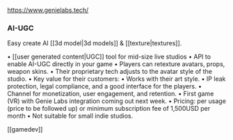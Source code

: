 https://www.genielabs.tech/
### AI-UGC
Easy create AI [[3d model|3d models]] & [[texture|textures]].

• [[user generated content|UGC]] tool for mid-size live studios 
	• API to enable AI-UGC directly in your game 
	• Players can retexture avatars, props, weapon skins. 
• Their proprietary tech adjusts to the avatar style of the studio. 
• Key value for their customers: 
	• Works with their art style. 
	• IP leak protection, legal compliance, and a good interface for the players. 
	• Channel for monetization, user engagement, and retention. 
• First game (VR) with Genie Labs integration coming out next week. 
• Pricing: per usage (price to be followed up) or minimum subscription fee of 1,500USD per month 
• Not suitable for small indie studios. 

[[gamedev]]